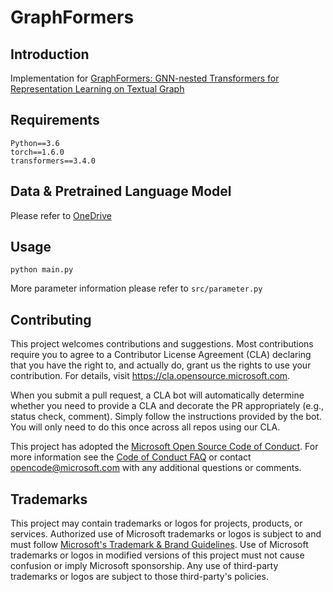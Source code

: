 # GraphFormers

## Introduction

Implementation for [GraphFormers: GNN-nested Transformers for Representation Learning on Textual Graph](https://arxiv.org/abs/2105.02605)

## Requirements
```
Python==3.6
torch==1.6.0
transformers==3.4.0
```

## Data & Pretrained Language Model

Please refer to [OneDrive](https://1drv.ms/u/s!Ag0vYLiCLJL3hTP91qvk1L61SzNn?e=RC1veX)

## Usage
```
python main.py
```
More parameter information please refer to `src/parameter.py`

## Contributing

This project welcomes contributions and suggestions.  Most contributions require you to agree to a
Contributor License Agreement (CLA) declaring that you have the right to, and actually do, grant us
the rights to use your contribution. For details, visit https://cla.opensource.microsoft.com.

When you submit a pull request, a CLA bot will automatically determine whether you need to provide
a CLA and decorate the PR appropriately (e.g., status check, comment). Simply follow the instructions
provided by the bot. You will only need to do this once across all repos using our CLA.

This project has adopted the [Microsoft Open Source Code of Conduct](https://opensource.microsoft.com/codeofconduct/).
For more information see the [Code of Conduct FAQ](https://opensource.microsoft.com/codeofconduct/faq/) or
contact [opencode@microsoft.com](mailto:opencode@microsoft.com) with any additional questions or comments.

## Trademarks

This project may contain trademarks or logos for projects, products, or services. Authorized use of Microsoft 
trademarks or logos is subject to and must follow 
[Microsoft's Trademark & Brand Guidelines](https://www.microsoft.com/en-us/legal/intellectualproperty/trademarks/usage/general).
Use of Microsoft trademarks or logos in modified versions of this project must not cause confusion or imply Microsoft sponsorship.
Any use of third-party trademarks or logos are subject to those third-party's policies.
